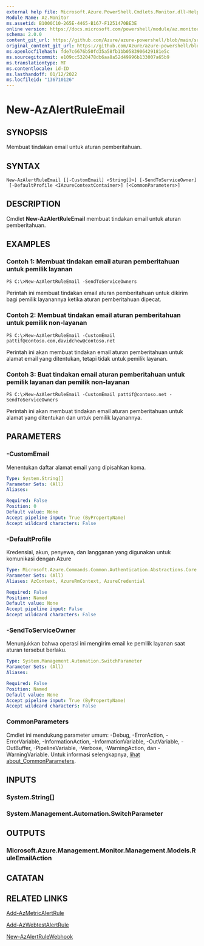 ```yaml
---
external help file: Microsoft.Azure.PowerShell.Cmdlets.Monitor.dll-Help.xml
Module Name: Az.Monitor
ms.assetid: B1000C10-265E-4465-B167-F1251470BE3E
online version: https://docs.microsoft.com/powershell/module/az.monitor/new-azalertruleemail
schema: 2.0.0
content_git_url: https://github.com/Azure/azure-powershell/blob/main/src/Monitor/Monitor/help/New-AzAlertRuleEmail.md
original_content_git_url: https://github.com/Azure/azure-powershell/blob/main/src/Monitor/Monitor/help/New-AzAlertRuleEmail.md
ms.openlocfilehash: fde7c6676b50fd35a58fb1bb0583906429181e5c
ms.sourcegitcommit: e109cc5320478db6aa8a52d49996b133007a65b9
ms.translationtype: MT
ms.contentlocale: id-ID
ms.lasthandoff: 01/12/2022
ms.locfileid: "136710126"
---
```

# New-AzAlertRuleEmail

## SYNOPSIS
Membuat tindakan email untuk aturan pemberitahuan.

## SYNTAX

```
New-AzAlertRuleEmail [[-CustomEmail] <String[]>] [-SendToServiceOwner]
 [-DefaultProfile <IAzureContextContainer>] [<CommonParameters>]
```

## DESCRIPTION
Cmdlet **New-AzAlertRuleEmail** membuat tindakan email untuk aturan pemberitahuan.

## EXAMPLES

### Contoh 1: Membuat tindakan email aturan pemberitahuan untuk pemilik layanan
```
PS C:\>New-AzAlertRuleEmail -SendToServiceOwners
```

Perintah ini membuat tindakan email aturan pemberitahuan untuk dikirim bagi pemilik layanannya ketika aturan pemberitahuan dipecat.

### Contoh 2: Membuat tindakan email aturan pemberitahuan untuk pemilik non-layanan
```
PS C:\>New-AzAlertRuleEmail -CustomEmail pattif@contoso.com,davidchew@contoso.net
```

Perintah ini akan membuat tindakan email aturan pemberitahuan untuk alamat email yang ditentukan, tetapi tidak untuk pemilik layanan.

### Contoh 3: Buat tindakan email aturan pemberitahuan untuk pemilik layanan dan pemilik non-layanan
```
PS C:\>New-AzAlertRuleEmail -CustomEmail pattif@contoso.net -SendToServiceOwners
```

Perintah ini akan membuat tindakan email aturan pemberitahuan untuk alamat yang ditentukan dan untuk pemilik layanannya.

## PARAMETERS

### -CustomEmail
Menentukan daftar alamat email yang dipisahkan koma.

```yaml
Type: System.String[]
Parameter Sets: (All)
Aliases:

Required: False
Position: 0
Default value: None
Accept pipeline input: True (ByPropertyName)
Accept wildcard characters: False
```

### -DefaultProfile
Kredensial, akun, penyewa, dan langganan yang digunakan untuk komunikasi dengan Azure

```yaml
Type: Microsoft.Azure.Commands.Common.Authentication.Abstractions.Core.IAzureContextContainer
Parameter Sets: (All)
Aliases: AzContext, AzureRmContext, AzureCredential

Required: False
Position: Named
Default value: None
Accept pipeline input: False
Accept wildcard characters: False
```

### -SendToServiceOwner
Menunjukkan bahwa operasi ini mengirim email ke pemilik layanan saat aturan tersebut berlaku.

```yaml
Type: System.Management.Automation.SwitchParameter
Parameter Sets: (All)
Aliases:

Required: False
Position: Named
Default value: None
Accept pipeline input: True (ByPropertyName)
Accept wildcard characters: False
```

### CommonParameters
Cmdlet ini mendukung parameter umum: -Debug, -ErrorAction, -ErrorVariable, -InformationAction, -InformationVariable, -OutVariable, -OutBuffer, -PipelineVariable, -Verbose, -WarningAction, dan -WarningVariable. Untuk informasi selengkapnya, [lihat about_CommonParameters](http://go.microsoft.com/fwlink/?LinkID=113216).

## INPUTS

### System.String[]

### System.Management.Automation.SwitchParameter

## OUTPUTS

### Microsoft.Azure.Management.Monitor.Management.Models.RuleEmailAction

## CATATAN

## RELATED LINKS

[Add-AzMetricAlertRule](./Add-AzMetricAlertRule.md)

[Add-AzWebtestAlertRule](./Add-AzWebtestAlertRule.md)

[New-AzAlertRuleWebhook](./New-AzAlertRuleWebhook.md)


